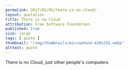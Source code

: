 ```yaml
---
permalink: 2017/02/01/there-is-no-cloud/
layout: quotation
title: There is no Cloud
attribution: Free Software Foundation
published: true
size: large
tags: [ quote ]
thumbnail: "/img/thumbnails/microphone-420x255.webp"
alttext: quote
---
```


There is no Cloud, just other people's computers.
